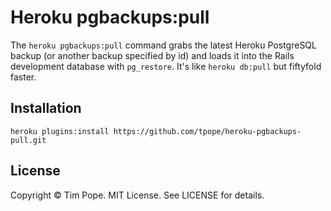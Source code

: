 # Heroku pgbackups:pull

The `heroku pgbackups:pull` command grabs the latest Heroku PostgreSQL backup
(or another backup specified by id) and loads it into the Rails development
database with `pg_restore`.  It's like `heroku db:pull` but fiftyfold faster.

## Installation

    heroku plugins:install https://github.com/tpope/heroku-pgbackups-pull.git

## License

Copyright © Tim Pope.  MIT License.  See LICENSE for details.
